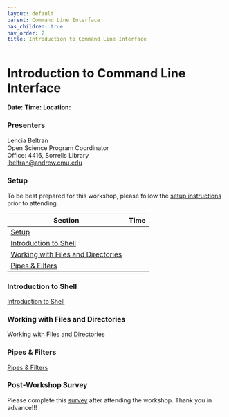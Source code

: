 ```yaml
---
layout: default
parent: Command Line Interface
has_children: true
nav_order: 2
title: Introduction to Command Line Interface
---
```


# Introduction to Command Line Interface

**Date:** 
**Time:** 
**Location:** 

### Presenters
Lencia Beltran <a href='https://github.com/lenciabeltran' target='_blank'><img src='../content/img/GitHub-Mark-custom.svg' style='width:15px; padding:0; border:none !important;'></a>  
Open Science Program Coordinator  
Office: 4416, Sorrells Library  
[lbeltran@andrew.cmu.edu](mailto:lbeltran@andrew.cmu.edu)

### Setup
To be best prepared for this workshop, please follow the [setup instructions](setup.md)
prior to attending.

| Section  | Time |
| ------------- | ------------- |
| [Setup](setup.md)  |   |
| [Introduction to Shell](01_intro_to_shell.md) |   |
| [Working with Files and Directories](02_files_direc.md)  |  |
| [Pipes & Filters](03-pipes-filters.md)  |   |

### Introduction to Shell
[Introduction to Shell](01_intro_to_shell.md)
### Working with Files and Directories
[Working with Files and Directories](02_files_direc.md)
### Pipes & Filters
[Pipes & Filters](03-pipes-filters.md)
### Post-Workshop Survey

Please complete this [survey]()
after attending the workshop. Thank you in advance!!!
